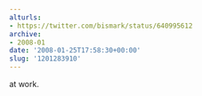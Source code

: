 ```yaml
---
alturls:
- https://twitter.com/bismark/status/640995612
archive:
- 2008-01
date: '2008-01-25T17:58:30+00:00'
slug: '1201283910'
---
```


at work.

